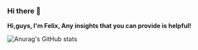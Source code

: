 ### Hi there 👋

**Hi,guys, I'm Felix, Any insights that you can provide is helpful!**

<!--
**Felix3001/Felix3001** is a ✨ _special_ ✨ repository because its `README.md` (this file) appears on your GitHub profile.

Here are some ideas to get you started:

- 🔭 I’m currently working on ...
- 🌱 I’m currently learning ...
- 👯 I’m looking to collaborate on ...
- 🤔 I’m looking for help with ...
- 💬 Ask me about ...
- 📫 How to reach me: ...
- 😄 Pronouns: ...

- ⚡ Fun fact: ...
-->
![Anurag's GitHub stats](https://github-readme-stats.vercel.app/api?username=Felix3001&theme=dark&show_icons=true)
